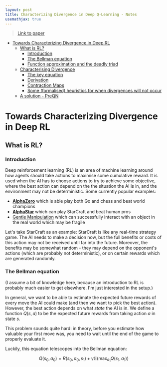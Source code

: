 ```yaml
---
layout: post
title: Characterizing Divergence in Deep Q-Learning - Notes
usemathjax: true
---
```


> [Link to paper](https://arxiv.org/pdf/1903.08894.pdf) 

<!-- MarkdownTOC -->

- [Towards Characterizing Divergence in Deep RL](#towards-characterizing-divergence-in-deep-rl)
    - [What is RL?](#what-is-rl)
        - [Introduction](#introduction)
        - [The Bellman equation](#the-bellman-equation)
        - [Function approximation and the deadly triad](#function-approximation-and-the-deadly-triad)
    - [Characterising Divergence](#characterising-divergence)
        - [The key equation](#the-key-equation)
        - [Derivation](#derivation)
        - [Contraction Maps](#contraction-maps)
        - [Some \(formalised\) heuristics for when divergences will not occur](#some-formalised-heuristics-for-when-divergences-will-not-occur)
    - [A solution - PreQN](#a-solution---preqn)

<!-- /MarkdownTOC -->


# Towards Characterizing Divergence in Deep RL

## What is RL?
### Introduction
Deep reinforcement learning (RL) is an area of machine learning around how agents should take actions to maximise some cumulative reward. It is used when the AI has to choose actions to try to achieve some objective, where the best action can depend on the the situation the AI is in, and the environment may not be deterministic. Some currently popular examples:

* [**AlphaZero**](https://deepmind.com/blog/alphago-zero-learning-scratch/) which is able play both Go and chess and beat world champions
* [**AlphaStar**](https://www.theverge.com/2019/1/24/18196135/google-deepmind-ai-starcraft-2-victory) which can play StarCraft and beat human pros
* [Gentle Manipulation](https://sites.google.com/view/gentlemanipulation) which can successfully interact with an object in the real world which may be fragile

Let's take StarCraft as an example: StarCraft is like any real-time strategy game. The AI needs to make a decision now, but the full benefits or costs of this action may not be received until far into the future. Moreover, the benefits may be somewhat random - they may depend on the opponent's actions (which are probably not deterministic), or on certain rewards which are generated randomly.
### The Bellman equation 
(I assume a bit of knowledge here, because an introduction to RL is probably much easier to get elsewhere. I'm just interested in the setup.)

In general, we want to be able to estimate the expected future rewards of every move the AI could make (and then we want to pick the best action). However, the best action depends on what _state_ the AI is in. We define a function $Q(s,a)$ to be the expected future rewards from taking action $a$ in state $s$. 

This problem sounds quite hard: in theory, before you estimate how valuable  your first move was, you need to wait until the end of the game to properly evaluate it. 

Luckily, this equation telescopes into the Bellman equation:

$$ Q(s_0,a_0) = R(s_0, a_0, s_1) + \gamma \mathbb E \left( \max_{a_1} Q(s_1,a_1) \right)$$


